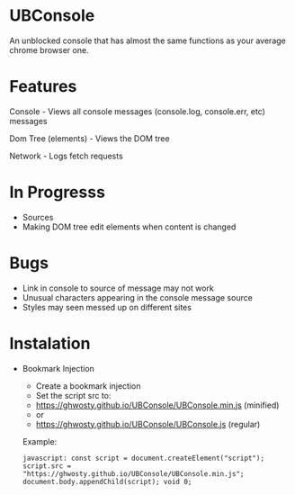 # UBConsole

An unblocked console that has almost the same functions as your average chrome browser one.

# Features

Console - Views all console messages (console.log, console.err, etc) messages

Dom Tree (elements) - Views the DOM tree

Network - Logs fetch requests

# In Progresss
- Sources
- Making DOM tree edit elements when content is changed

# Bugs
- Link in console to source of message may not work
- Unusual characters appearing in the console message source
- Styles may seen messed up on different sites


# Instalation

- Bookmark Injection
  - Create a bookmark injection
  - Set the script src to:
  - https://ghwosty.github.io/UBConsole/UBConsole.min.js (minified)
  - or
  - https://ghwosty.github.io/UBConsole/UBConsole.js (regular)
  
  Example:
  
  ```javascript: const script = document.createElement("script"); script.src = "https://ghwosty.github.io/UBConsole/UBConsole.min.js";   document.body.appendChild(script); void 0;```
